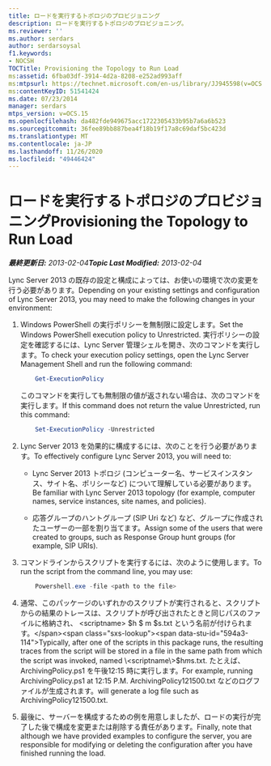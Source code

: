 ```yaml
---
title: ロードを実行するトポロジのプロビジョニング
description: ロードを実行するトポロジのプロビジョニング。
ms.reviewer: ''
ms.author: serdars
author: serdarsoysal
f1.keywords:
- NOCSH
TOCTitle: Provisioning the Topology to Run Load
ms:assetid: 6fba03df-3914-4d2a-8208-e252ad993aff
ms:mtpsurl: https://technet.microsoft.com/en-us/library/JJ945598(v=OCS.15)
ms:contentKeyID: 51541424
ms.date: 07/23/2014
manager: serdars
mtps_version: v=OCS.15
ms.openlocfilehash: da482fde949675acc1722305433b95b7a6a6b523
ms.sourcegitcommit: 36fee89bb887bea4f18b19f17a8c69daf5bc423d
ms.translationtype: MT
ms.contentlocale: ja-JP
ms.lasthandoff: 11/26/2020
ms.locfileid: "49446424"
---
```

# <a name="provisioning-the-topology-to-run-load"></a><span data-ttu-id="594a3-103">ロードを実行するトポロジのプロビジョニング</span><span class="sxs-lookup"><span data-stu-id="594a3-103">Provisioning the Topology to Run Load</span></span>

<div data-xmlns="http://www.w3.org/1999/xhtml">

<div class="topic" data-xmlns="http://www.w3.org/1999/xhtml" data-msxsl="urn:schemas-microsoft-com:xslt" data-cs="https://msdn.microsoft.com/">

<div data-asp="https://msdn2.microsoft.com/asp">



</div>

<div id="mainSection">

<div id="mainBody"><span data-ttu-id="594a3-104">

<span> </span></span><span class="sxs-lookup"><span data-stu-id="594a3-104">

<span> </span></span></span>

<span data-ttu-id="594a3-105">_**最終更新日:** 2013-02-04_</span><span class="sxs-lookup"><span data-stu-id="594a3-105">_**Topic Last Modified:** 2013-02-04_</span></span>

<div>

<span data-ttu-id="594a3-106">Lync Server 2013 の既存の設定と構成によっては、お使いの環境で次の変更を行う必要があります。</span><span class="sxs-lookup"><span data-stu-id="594a3-106">Depending on your existing settings and configuration of Lync Server 2013, you may need to make the following changes in your environment:</span></span>

1.  <span data-ttu-id="594a3-107">Windows PowerShell の実行ポリシーを無制限に設定します。</span><span class="sxs-lookup"><span data-stu-id="594a3-107">Set the Windows PowerShell execution policy to Unrestricted.</span></span> <span data-ttu-id="594a3-108">実行ポリシーの設定を確認するには、Lync Server 管理シェルを開き、次のコマンドを実行します。</span><span class="sxs-lookup"><span data-stu-id="594a3-108">To check your execution policy settings, open the Lync Server Management Shell and run the following command:</span></span>

    ``` powershell
        Get-ExecutionPolicy
    ```        

    <span data-ttu-id="594a3-109">このコマンドを実行しても無制限の値が返されない場合は、次のコマンドを実行します。</span><span class="sxs-lookup"><span data-stu-id="594a3-109">If this command does not return the value Unrestricted, run this command:</span></span>

    ``` powershell
        Set-ExecutionPolicy -Unrestricted
    ```

2.  <span data-ttu-id="594a3-110">Lync Server 2013 を効果的に構成するには、次のことを行う必要があります。</span><span class="sxs-lookup"><span data-stu-id="594a3-110">To effectively configure Lync Server 2013, you will need to:</span></span>
    
      - <span data-ttu-id="594a3-111">Lync Server 2013 トポロジ (コンピューター名、サービスインスタンス、サイト名、ポリシーなど) について理解している必要があります。</span><span class="sxs-lookup"><span data-stu-id="594a3-111">Be familiar with Lync Server 2013 topology (for example, computer names, service instances, site names, and policies).</span></span>
    
      - <span data-ttu-id="594a3-112">応答グループのハントグループ (SIP Uri など) など、グループに作成されたユーザーの一部を割り当てます。</span><span class="sxs-lookup"><span data-stu-id="594a3-112">Assign some of the users that were created to groups, such as Response Group hunt groups (for example, SIP URIs).</span></span>

3.  <span data-ttu-id="594a3-113">コマンドラインからスクリプトを実行するには、次のように使用します。</span><span class="sxs-lookup"><span data-stu-id="594a3-113">To run the script from the command line, you may use:</span></span>

    ``` powershell
        Powershell.exe -file <path to the file>
    ```
    
4.  <span data-ttu-id="594a3-114">通常、このパッケージのいずれかのスクリプトが実行されると、スクリプトからの結果のトレースは、スクリプトが呼び出されたときと同じパスのファイルに格納され、 \<scriptname\> $h $ m $s.txt という名前が付けられます。</span><span class="sxs-lookup"><span data-stu-id="594a3-114">Typically, after one of the scripts in this package runs, the resulting traces from the script will be stored in a file in the same path from which the script was invoked, named \<scriptname\>$h$m$s.txt.</span></span> <span data-ttu-id="594a3-115">たとえば、ArchivingPolicy.ps1 を午後12:15 時に実行します。</span><span class="sxs-lookup"><span data-stu-id="594a3-115">For example, running ArchivingPolicy.ps1 at 12:15 P.M.</span></span> <span data-ttu-id="594a3-116">ArchivingPolicy121500.txt などのログファイルが生成されます。</span><span class="sxs-lookup"><span data-stu-id="594a3-116">will generate a log file such as ArchivingPolicy121500.txt.</span></span>

5.  <span data-ttu-id="594a3-117">最後に、サーバーを構成するための例を用意しましたが、ロードの実行が完了した後で構成を変更または削除する責任があります。</span><span class="sxs-lookup"><span data-stu-id="594a3-117">Finally, note that although we have provided examples to configure the server, you are responsible for modifying or deleting the configuration after you have finished running the load.</span></span>

<span data-ttu-id="594a3-118"></div>

</div>

<span> </span>

</div>

</div>

</span><span class="sxs-lookup"><span data-stu-id="594a3-118"></div>

</div>

<span> </span>

</div>

</div>

</span></span></div>

